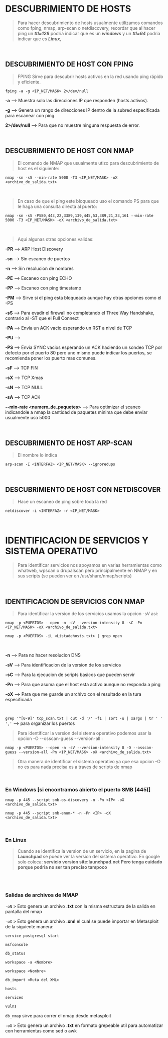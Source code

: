 # DESCUBRIMIENTO DE HOSTS

> Para hacer descubrimiento de hosts usualmente utilizamos comandos como fping, nmap, arp-scan o netdiscovery,
>recordar que al hacer ping un ***ttl=128*** podria indicar que es un ***windows*** y un ***ttl=64*** podria indicar que es ***Linux***,


<br>

## DESCUBRIMIENTO DE HOST CON FPING

> FPING Sirve para descubrir hosts activos en la red usando ping rápido y eficiente.

```fping -a -g <IP_NET/MASK> 2>/dev/null``` 

**-a** --> Muestra solo las direcciones IP que responden (hosts activos).

**-g** --> Genera un rango de direcciones IP dentro de la subred especificada para escanear con ping.

**2>/dev/null** --> Para que no muestre ninguna respuesta de error.

<br>

## DESCUBRIMIENTO DE HOST CON NMAP

> El comando de NMAP que usualmente utizo para descubrimiento de host es el siguiente:

```nmap -sn -sS --min-rate 5000 -T3 <IP_NET/MASK> -oX <archivo_de_salida.txt>```

<br>

> En caso de que el ping este bloqueado uso el comando PS para que le haga una consulta directa al puerto:

```nmap -sn -sS -PS80,443,22,3389,139,445,53,389,21,23,161 --min-rate 5000 -T3 <IP_NET/MASK> -oX <archivo_de_salida.txt>```

<br>

> Aqui algunas otras opciones validas:

**-PR**  --> ARP Host Discovery

**-sn**  --> Sin escaneo de puertos

**-n**   --> Sin resolucion de nombres

**-PE**  --> Escaneo con ping ECHO

**-PP**  --> Escaneo con ping timestamp

**-PM**  --> Sirve si el ping esta bloqueado aunque hay otras opciones como el -PS

**-sS**  --> Para evadir el firewall no completando el Three Way Handshake, contrario al -ST que el Full Connect 

**-PA <port>**  --> Envia un ACK vacio esperando un RST a nivel de TCP

**-PU <port>**  --> 

**-PS <port>**  --> Envia SYNC vacios esperando un ACK haciendo un sondeo TCP por defecto por el puerto 80 pero uno mismo puede indicar los puertos, se recomienda poner los puerto mas comunes.

**-sF**  --> TCP FIN

**-sX**  --> TCP Xmas

**-sN**  --> TCP NULL

**-sA**  --> TCP ACK

**--min-rate <numero_de_paquetes>** --> Para optimizar el scaneo indicandole a nmap la cantidad de paquetes minima que debe enviar usualmente uso 5000

<br>

## DESCUBRIMIENTO DE HOST ARP-SCAN

> El nombre lo indica

```arp-scan -I <INTERFAZ> <IP_NET/MASK> --ignoredups```

<br>

## DESCUBRIMIENTO DE HOST CON NETDISCOVER

> Hace un escaneo de ping sobre toda la red

```netdiscover -i <INTERFAZ> -r <IP_NET/MASK>```

<br>

# IDENTIFICACION DE SERVICIOS Y SISTEMA OPERATIVO

> Para identificar servicios nos apoyamos en varias herramientas como whatweb, wpscan o drupalscan pero principalmente en NMAP y en sus scripts (se pueden ver en /usr/share/nmap/scripts)

<br>

## IDENTIFICACION DE SERVICIOS CON NMAP

> Para identificar la version de los servicios usamos la opcion -sV asi:

```nmap -p <PUERTOS> --open -n -sV --version-intensity 8 -sC -Pn <IP_NET/MASK> -oX <archivo_de_salida.txt>```

```nmap -p <PUERTOS> -iL <Listadehosts.txt> | grep open```

<br>

**-n** --> Para no hacer resolucion DNS

**-sV** --> Para identificacion de la version de los servicios

**-sC** --> Para la ejecucion de scripts basicos que pueden servir

**-Pn** --> Para que asuma que el host esta activo aunque no responda a ping

**-oX** --> Para que me guarde un archivo con el resultado en la tura especificada

<br>

```grep '^[0-9]' tcp_scan.txt | cut -d '/' -f1 | sort -u | xargs | tr ' ' ','``` --> para organizar los puertos

> Para identificar la version del sistema operativo podemos usar la opcion -O --osscan-guess --version-all :

```nmap -p <PUERTOS> --open -n -sV --version-intensity 8 -O --osscan-guess --version-all -Pn <IP_NET/MASK> -oX <archivo_de_salida.txt>```

> Otra manera de identificar el sistema operativo ya que esa opcion -O no es para nada precisa es a traves de scripts de nmap

<br>

### En Windows [si encontramos abierto el puerto SMB (445)] 

```nmap -p 445 --script smb-os-discovery -n -Pn <IP> -oX <archivo_de_salida.txt>```

```nmap -p 445 --script smb-enum-* -n -Pn <IP> -oX <archivo_de_salida.txt>```

<br>

### En Linux

> Cuando se identifica la version de un servicio, en la pagina de **Launchpad** se puede ver la version del sistema operativo.
> En google solo coloca: **servicio version site:launchpad.net**
> **Pero tenga cuidado porque podria no ser tan preciso tampoco**

<br>

<br>

### Salidas de archivos de NMAP

```-oN``` > Esto genera un archivo **.txt** con la misma estructura de la salida en pantalla del nmap 

```-oX``` > Esto genera un archivo **.xml**  el cual se puede importar en Metasploit de la siguiente manera:

```
service postgresql start

msfconsole

db_status

workspace -a <Nombre>

workspace <Nombre>

db_import <Ruta del XML>

hosts

services

vulns
```

```db_nmap``` sirve para correr el nmap desde metasploit

```-oG``` > Esto genera un archivo **.txt** en formato grepeable util para automatizar con herramientas como sed o awk
